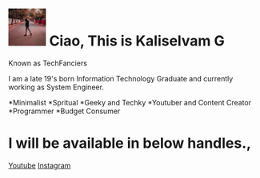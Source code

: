 # <img src="https://github.com/techfanciers/TechFanciers/blob/master/ProfPic1.jpeg?raw=true" width ="75" height= "75" style="float:center"> Ciao, This is Kaliselvam G
Known as TechFanciers

I am a late 19's born Information Technology Graduate and currently working as System Engineer.

*Minimalist
*Spritual
*Geeky and Techky
*Youtuber and Content Creator
*Programmer
*Budget Consumer

# I will be available in below handles.,
 [Youtube](www.youtube.com/techfanciers)
 [Instagram](www.instagram.com/techfanciers)
 
